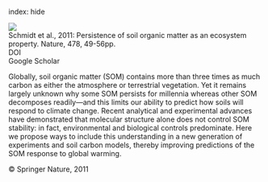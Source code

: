 index: hide

<div class="Citation">
    <div class="Citation-thumb CitationThumb-linked"  data-href="https://doi.org/10.1038/nature10386">
      <img src="https://static.claimspace.cloud/climate-study-static/refs/thumbs/12/Schmidt_et_al_2011-thumb.png" />
    </div>

  <div class="Citation-body">
    <div class="Citation-text">Schmidt et al., 2011: Persistence of soil organic matter as an ecosystem property. <span class="Article-journal">Nature, </span><span class="Article-volume">478, </span>49-56pp.</div>
    <div class="Citation-links">
      <div class="CitationLink" data-href="https://doi.org/10.1038/nature10386">
        <div class="CitationLink-icon CitationLink-Doi"></div>
        <div class="CitationLink-text">DOI</div>
      </div>
      <div class="CitationLink" data-href="https://scholar.google.com/scholar?q=10.1038/nature10386">
        <div class="CitationLink-icon CitationLink-Scholar"></div>
        <div class="CitationLink-text">Google Scholar</div>
      </div>
    </div>
  </div>
</div>

Globally, soil organic matter (SOM) contains more than three times as much carbon as either the atmosphere or terrestrial vegetation. Yet it remains largely unknown why some SOM persists for millennia whereas other SOM decomposes readily—and this limits our ability to predict how soils will respond to climate change. Recent analytical and experimental advances have demonstrated that molecular structure alone does not control SOM stability: in fact, environmental and biological controls predominate. Here we propose ways to include this understanding in a new generation of experiments and soil carbon models, thereby improving predictions of the SOM response to global warming.

<div class="Citation-copy">
&copy; Springer Nature, 2011
</div>